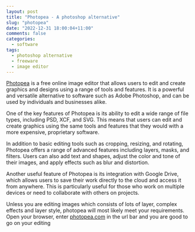 ```yaml
---
layout: post
title: "Photopea - A photoshop alternative"
slug: "photopea"
date: "2022-12-31 18:00:04+11:00"
comments: false
categories:
  - software
tags:
  - photoshop alternative
  - freeware
  - image editor
---
```


[Photopea](https://photopea.com) is a free online image editor that allows users to edit and create graphics and designs using a range of tools and features. It is a powerful and versatile alternative to software such as Adobe Photoshop, and can be used by individuals and businesses alike.

One of the key features of Photopea is its ability to edit a wide range of file types, including PSD, XCF, and SVG. This means that users can edit and create graphics using the same tools and features that they would with a more expensive, proprietary software.

In addition to basic editing tools such as cropping, resizing, and rotating, Photopea offers a range of advanced features including layers, masks, and filters. Users can also add text and shapes, adjust the color and tone of their images, and apply effects such as blur and distortion.

Another useful feature of Photopea is its integration with Google Drive, which allows users to save their work directly to the cloud and access it from anywhere. This is particularly useful for those who work on multiple devices or need to collaborate with others on projects.

Unless you are editing images which consists of lots of layer, complex effects and layer style, photopea will most likely meet your requirements. Open your browser, enter [photopea.com](https://photopea.com) in the url bar and you are good to go on your editing
